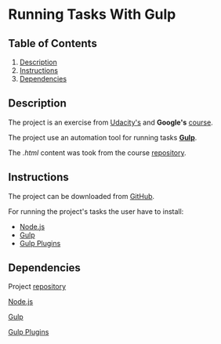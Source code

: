 # Running Tasks With Gulp


## Table of Contents

1. [Description](#description)
2. [Instructions](#instructions)
3. [Dependencies](#dependencies)


## Description

The project is an exercise from [Udacity's](https://www.udacity.com/) and **Google's** [course](https://www.udacity.com/course/web-tooling-automation--ud892).

The project use an automation tool for running tasks [**Gulp**](https://gulpjs.com/).

The *.html* content was took from the course [repository](https://github.com/udacity/ud892).


## Instructions

The project can be downloaded from [GitHub](https://github.com/ValerMuresan/2019-Running-Tasks-With-Gulp.git).

For running the project's tasks the user have to install:

  * [Node.js](https://nodejs.org/en/)
  * [Gulp](https://gulpjs.com/)
  * [Gulp Plugins](https://gulpjs.com/docs/en/getting-started/using-plugins)


## Dependencies

Project [repository](https://github.com/ValerMuresan/2019-Running-Tasks-With-Gulp.git)

[Node.js](https://nodejs.org/en/)

[Gulp](https://gulpjs.com/)

[Gulp Plugins](https://gulpjs.com/docs/en/getting-started/using-plugins)
